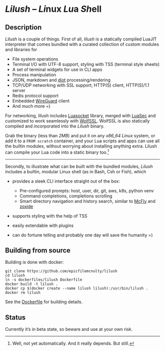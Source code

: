# _Lilush_ – *Li*nux *Lu*a *Sh*ell

## Description

_Lilush_ is a couple of things. First of all, _lilush_ is a statically
compiled LuaJIT interpreter that comes bundled with a curated collection
of custom modules and libraries for

* File system operations
* Terminal I/O with UTF-8 support, styling with TSS (terminal style sheets)
* A set of terminal widgets for use in CLI apps
* Process manipulation
* JSON, markdown and [djot](https://djot.net/) processing/rendering
* TCP/UDP networking with SSL support; HTTP(S) client, HTTP(S)/1.1 server
* Redis protocol support
* Embedded [WireGuard](https://www.wireguard.com/embedding/) client
* And much more =)

For networking, _lilush_ includes [Luasocket](https://github.com/lunarmodules/luasocket) library,
merged with [LuaSec](https://github.com/lunarmodules/luasec) and customized 
to work seamlessly with [WolfSSL](https://www.wolfssl.com/).
WolfSSL is also statically compiled and incorporated into the *Lilush* binary.

Grab the binary (less than *2MB*) and put it on any *x86_64 Linux*
system, or add it to a `FROM scratch` container, and your Lua scripts
and apps can use all the builtin modules, without worrying about
installing anything extra. Lilush can compile your Lua code into a
static binary too.[^1]

---

Secondly, to illustrate what can be built with the bundled modules, 
_Lilush_ includes a builtin, modular Linux shell (as in Bash, Csh or Fish), which

* provides a sleek CLI interface straight out of the box:

    * Pre-configured prompts: host, user, dir, git, aws, k8s, python venv
    * Command completions, completions scrolling
    * Smart directory navigation and history search, similar to [McFly](https://github.com/cantino/mcfly) and [zoxide](https://github.com/ajeetdsouza/zoxide)

* supports styling with the help of TSS
* easily extendable with plugins
* can do fortune telling and probably one day will save the humanity =)

## Building from source

Building is done with docker:

```
git clone https://github.com/epicfilemcnulty/lilush
cd lilush
ln -s dockerfiles/lilush Dockerfile
docker build -t lilush .
docker cp $(docker create --name lilush lilush):/usr/bin/lilush .
docker rm lilush
```
See the [Dockerfile](dockerfiles/lilush) for building details.

## Status

Currently it’s in beta state, so beware and use at your own risk.

[^1]: Well, not yet automatically. And it really depends. But still.
